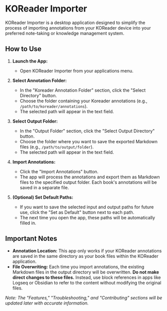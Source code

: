 # KOReader Importer

KOReader Importer is a desktop application designed to simplify the process of importing annotations from your KOReader device into your preferred note-taking or knowledge management system.

## How to Use

1. **Launch the App:**
    -   Open KOReader Importer from your applications menu.

2. **Select Annotation Folder:**
    -   In the "Koreader Annotation Folder" section, click the "Select Directory" button.
    -   Choose the folder containing your Koreader annotations (e.g., `/path/to/koreader/annotations`).
    -   The selected path will appear in the text field.

3. **Select Output Folder:**
    -   In the "Output Folder" section, click the "Select Output Directory" button.
    -   Choose the folder where you want to save the exported Markdown files (e.g., `/path/to/output/folder`).
    -   The selected path will appear in the text field.

4. **Import Annotations:**
    -   Click the "Import Annotations" button.
    -   The app will process the annotations and export them as Markdown files to the specified output folder. Each book's annotations will be saved in a separate file.

5. **(Optional) Set Default Paths:**
    -   If you want to save the selected input and output paths for future use, click the "Set as Default" button next to each path.
    -   The next time you open the app, these paths will be automatically filled in.

## Important Notes

-   **Annotation Location:** This app only works if your KOReader annotations are saved in the same directory as your book files within the KOReader application.
-   **File Overwriting:** Each time you import annotations, the existing Markdown files in the output directory will be overwritten. **Do not make direct changes to these files.** Instead, use block references in apps like Logseq or Obsidian to refer to the content without modifying the original files.

*Note: The "Features," "Troubleshooting," and "Contributing" sections will be updated later with accurate information.*
